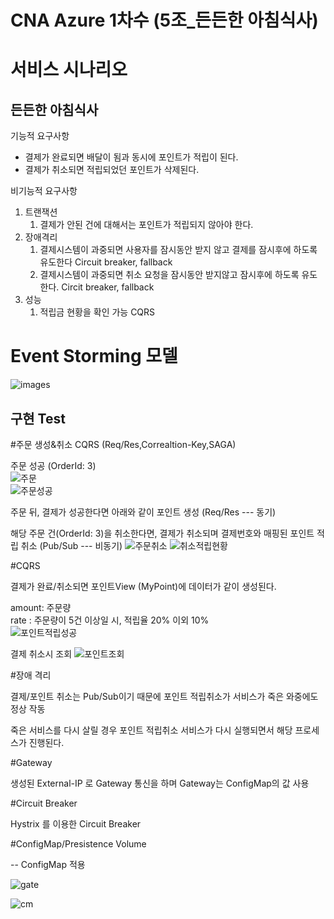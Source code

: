 # CNA Azure 1차수 (5조_든든한 아침식사)

# 서비스 시나리오

## 든든한 아침식사

기능적 요구사항

- 결제가 완료되면 배달이 됨과 동시에 포인트가 적립이 된다.
- 결제가 취소되면 적립되었던 포인트가 삭제된다.

비기능적 요구사항

1. 트랜잭션
    1. 결제가 안된 건에 대해서는 포인트가 적립되지 않아야 한다.
1. 장애격리
    1. 결제시스템이 과중되면 사용자를 잠시동안 받지 않고 결제를 잠시후에 하도록 유도한다  Circuit breaker, fallback
    1. 결제시스템이 과중되면 취소 요청을 잠시동안 받지않고 잠시후에 하도록 유도한다. Circit breaker, fallback
1. 성능
    1. 적립금 현황을 확인 가능 CQRS


# Event Storming 모델
 ![images](https://user-images.githubusercontent.com/40571451/105222649-1fb75100-5b9e-11eb-8b48-f6e6e55aa505.png)


## 구현 Test

#주문 생성&취소 CQRS (Req/Res,Correaltion-Key,SAGA)

주문 성공 (OrderId: 3)  
![주문](https://user-images.githubusercontent.com/40571451/105226228-14b2ef80-5ba3-11eb-92aa-c758e4605472.PNG)  
![주문성공](https://user-images.githubusercontent.com/40571451/105226236-167cb300-5ba3-11eb-98cb-4aa2c4519f66.PNG)

주문 뒤, 결제가 성공한다면 아래와 같이 포인트 생성 (Req/Res --- 동기)


해당 주문 건(OrderId: 3)을 취소한다면, 결제가 취소되며 결제번호와 매핑된 포인트 적립 취소 (Pub/Sub --- 비동기)
![주문취소](https://user-images.githubusercontent.com/40571451/105226247-18467680-5ba3-11eb-956b-1b52052f0e13.PNG)
![취소적립현황](https://user-images.githubusercontent.com/40571451/105226251-1a103a00-5ba3-11eb-9656-aefa575f6953.PNG)


#CQRS

결제가 완료/취소되면 포인트View (MyPoint)에 데이터가 같이 생성된다.

amount: 주문량  
rate : 주문량이 5건 이상일 시, 적립율 20% 이외 10%  
![포인트적립성공](https://user-images.githubusercontent.com/40571451/105259746-b6e8cc80-5bcf-11eb-80cb-60ea5f8ea7af.PNG)  

결제 취소시 조회
![포인트조회](https://user-images.githubusercontent.com/40571451/105219181-8128f100-5b99-11eb-86c5-94775a5adbe9.PNG)


#장애 격리

결제/포인트 취소는 Pub/Sub이기 때문에  포인트 적립취소가 서비스가 죽은 와중에도 정상 작동

죽은 서비스를 다시 살릴 경우 포인트 적립취소 서비스가 다시 실행되면서 해당 프로세스가 진행된다.



#Gateway

생성된 External-IP 로 Gateway 통신을 하며 Gateway는 ConfigMap의 값 사용



#Circuit Breaker

Hystrix 를 이용한 Circuit Breaker



#ConfigMap/Presistence Volume

-- ConfigMap 적용

![gate](https://user-images.githubusercontent.com/41769626/105149128-8c9efc80-5b46-11eb-95bc-6b47e3251642.PNG)

![cm](https://user-images.githubusercontent.com/41769626/105134884-6ec79c80-5b32-11eb-9b66-ce58a839aea8.PNG)
